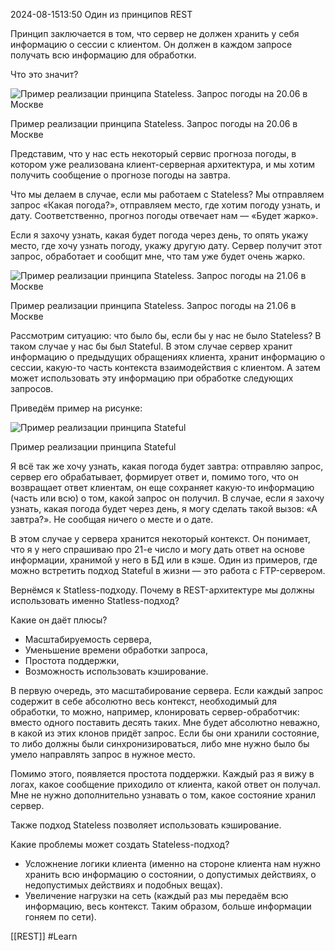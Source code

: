  2024-08-1513:50
Один из принципов REST

Принцип заключается в том, что сервер не должен хранить у себя информацию о сессии с клиентом. Он должен в каждом запросе получать всю информацию для обработки.

Что это значит?

![Пример реализации принципа Stateless. Запрос погоды на 20.06 в Москве](https://habrastorage.org/r/w1560/getpro/habr/upload_files/fe7/303/c6b/fe7303c6b9919e620e53ac7990790bec.png "Пример реализации принципа Stateless. Запрос погоды на 20.06 в Москве")

Пример реализации принципа Stateless. Запрос погоды на 20.06 в Москве

Представим, что у нас есть некоторый сервис прогноза погоды, в котором уже реализована клиент-серверная архитектура, и мы хотим получить сообщение о прогнозе погоды на завтра.

Что мы делаем в случае, если мы работаем с Stateless? Мы отправляем запрос «Какая погода?», отправляем место, где хотим погоду узнать, и дату. Соответственно, прогноз погоды отвечает нам — «Будет жарко».

Если я захочу узнать, какая будет погода через день, то опять укажу место, где хочу узнать погоду, укажу другую дату. Сервер получит этот запрос, обработает и сообщит мне, что там уже будет очень жарко.

![Пример реализации принципа Stateless. Запрос погоды на 21.06 в Москве](https://habrastorage.org/r/w1560/getpro/habr/upload_files/a3a/1ff/592/a3a1ff5928dc60283492d365bd6821e7.png "Пример реализации принципа Stateless. Запрос погоды на 21.06 в Москве")

Пример реализации принципа Stateless. Запрос погоды на 21.06 в Москве

Рассмотрим ситуацию: что было бы, если бы у нас не было Stateless? В таком случае у нас бы был Stateful. В этом случае сервер хранит информацию о предыдущих обращениях клиента, хранит информацию о сессии, какую-то часть контекста взаимодействия с клиентом. А затем может использовать эту информацию при обработке следующих запросов.

Приведём пример на рисунке:

![Пример реализации принципа Stateful](https://habrastorage.org/r/w1560/getpro/habr/upload_files/327/cc4/405/327cc440587ee77a5a81d091fe8faf90.png "Пример реализации принципа Stateful")

Пример реализации принципа Stateful

Я всё так же хочу узнать, какая погода будет завтра: отправляю запрос, сервер его обрабатывает, формирует ответ и, помимо того, что он возвращает ответ клиентам, он еще сохраняет какую-то информацию (часть или всю) о том, какой запрос он получил. В случае, если я захочу узнать, какая погода будет через день, я могу сделать такой вызов: «А завтра?». Не сообщая ничего о месте и о дате.

В этом случае у сервера хранится некоторый контекст. Он понимает, что я у него спрашиваю про 21-е число и могу дать ответ на основе информации, хранимой у него в БД или в кэше. Один из примеров, где можно встретить подход Stateful в жизни — это работа с FTP-сервером.

Вернёмся к Statless-подходу. Почему в REST-архитектуре мы должны использовать именно Statless-подход?

Какие он даёт плюсы?

- Масштабируемость сервера,
- Уменьшение времени обработки запроса,
- Простота поддержки,
- Возможность использовать кэширование.

В первую очередь, это масштабирование сервера. Если каждый запрос содержит в себе абсолютно весь контекст, необходимый для обработки, то можно, например, клонировать сервер-обработчик: вместо одного поставить десять таких. Мне будет абсолютно неважно, в какой из этих клонов придёт запрос. Если бы они хранили состояние, то либо должны были синхронизироваться, либо мне нужно было бы умело направлять запрос в нужное место.

Помимо этого, появляется простота поддержки. Каждый раз я вижу в логах, какое сообщение приходило от клиента, какой ответ он получал. Мне не нужно дополнительно узнавать о том, какое состояние хранил сервер.

Также подход Stateless позволяет использовать кэширование.

Какие проблемы может создать Stateless-подход?

- Усложнение логики клиента (именно на стороне клиента нам нужно хранить всю информацию о состоянии, о допустимых действиях, о недопустимых действиях и подобных вещах).
- Увеличение нагрузки на сеть (каждый раз мы передаём всю информацию, весь контекст. Таким образом, больше информации гоняем по сети).

[[REST]]
#Learn